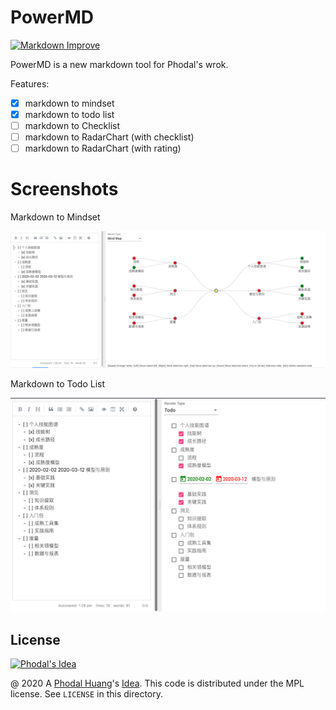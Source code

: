 # PowerMD

[![Markdown Improve](https://img.shields.io/badge/markdown--improve-Phodal-blue.svg)](https://github.com/phodal/markdown-improve)

PowerMD is a new markdown tool for Phodal's wrok.

Features:

 - [x] markdown to mindset
 - [x] markdown to todo list
 - [ ] markdown to Checklist
 - [ ] markdown to RadarChart (with checklist)
 - [ ] markdown to RadarChart (with rating)

# Screenshots

Markdown to Mindset

![Mindset](docs/images/md-mindset.png)

Markdown to Todo List

![Todolist](docs/images/md-todo.png)

License
---

[![Phodal's Idea](http://brand.phodal.com/shields/idea-small.svg)](http://ideas.phodal.com/)

@ 2020 A [Phodal Huang](https://www.phodal.com)'s [Idea](http://github.com/phodal/ideas).  This code is distributed under the MPL license. See `LICENSE` in this directory.
